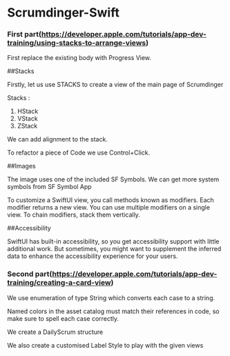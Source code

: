 # Scrumdinger-Swift

### First part(https://developer.apple.com/tutorials/app-dev-training/using-stacks-to-arrange-views)

First replace the existing body with Progress View. 

##Stacks

Firstly, let us use STACKS to create a view of the main page of Scrumdinger

Stacks : 
1. HStack
2. VStack
3. ZStack

We can add alignment to the stack.

To refactor a piece of Code we use Control+Click.

##Images

The image uses one of the included SF Symbols. We can get more system symbols from SF Symbol App


To customize a SwiftUI view, you call methods known as modifiers. Each modifier returns a new view. You can use multiple modifiers on a single view. To chain modifiers, stack them vertically.

##Accessibility

SwiftUI has built-in accessibility, so you get accessibility support with little additional work. But sometimes, you might want to supplement the inferred data to enhance the accessibility experience for your users.

### Second part(https://developer.apple.com/tutorials/app-dev-training/creating-a-card-view)

We use enumeration of type String which converts each case to a string.

Named colors in the asset catalog must match their references in code, so make sure to spell each case correctly.

We create a DailyScrum structure

We also create a customised Label Style to play with the given views



